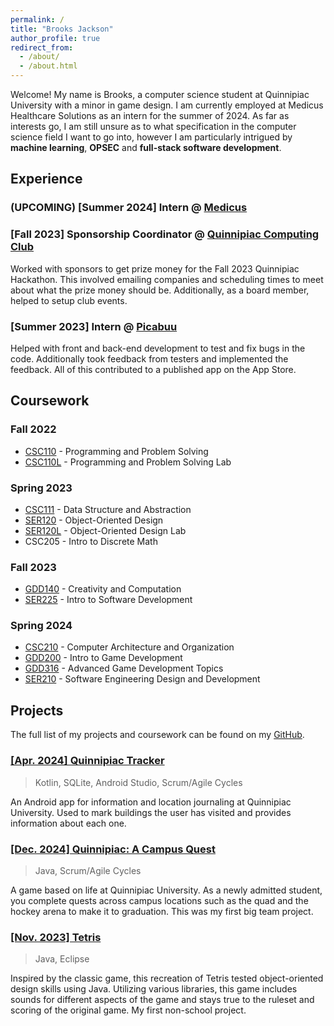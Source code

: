 ```yaml
---
permalink: /
title: "Brooks Jackson"
author_profile: true
redirect_from: 
  - /about/
  - /about.html
---
```


Welcome! My name is Brooks, a computer science student at Quinnipiac University with a minor in game design. I am currently employed at Medicus Healthcare Solutions as an intern for the summer of 2024. As far as interests go, I am still unsure as to what specification in the computer science field I want to go into, however I am particularly intrigued by **machine learning**, **OPSEC** and **full-stack software development**.

## Experience

### (UPCOMING) [Summer 2024] Intern @ [Medicus](https://medicushcs.com/)

### [Fall 2023] Sponsorship Coordinator @ [Quinnipiac Computing Club](https://www.linkedin.com/company/quinnipiac-computing-club/)

Worked with sponsors to get prize money for the Fall 2023 Quinnipiac Hackathon. This involved emailing companies and scheduling times to meet about what the prize money should be. Additionally, as a board member, helped to setup club events.

### [Summer 2023] Intern @ [Picabuu](https://www.linkedin.com/company/picabuu/)

Helped with front and back-end development to test and fix bugs in the code. Additionally took feedback from testers and implemented the feedback. All of this contributed to a published app on the App Store.

## Coursework

### Fall 2022

- [CSC110](https://github.com/bjaxqq/CSC110) - Programming and Problem Solving
- [CSC110L](https://github.com/bjaxqq/CSC110L) - Programming and Problem Solving Lab

### Spring 2023

- [CSC111](https://github.com/bjaxqq/CSC111) - Data Structure and Abstraction
- [SER120](https://github.com/bjaxqq/SER120) - Object-Oriented Design
- [SER120L](https://github.com/bjaxqq/SER120L) - Object-Oriented Design Lab
- CSC205 - Intro to Discrete Math

### Fall 2023

- [GDD140](https://github.com/bjaxqq/GDD140) - Creativity and Computation
- [SER225](https://github.com/bjaxqq/SER225) - Intro to Software Development

### Spring 2024

- [CSC210](https://github.com/bjaxqq/CSC210) - Computer Architecture and Organization
- [GDD200](https://github.com/bjaxqq/GDD200) - Intro to Game Development 
- [GDD316](https://github.com/bjaxqq/GDD316) - Advanced Game Development Topics
- [SER210](https://github.com/bjaxqq/SER210) - Software Engineering Design and Development

## Projects

The full list of my projects and coursework can be found on my [GitHub](https://github.com/bjaxqq).

### [[Apr. 2024] Quinnipiac Tracker](https://github.com/bajackson1/QuinnipiacTracker)

> Kotlin, SQLite, Android Studio, Scrum/Agile Cycles

An Android app for information and location journaling at Quinnipiac University. Used to mark buildings the user has visited and provides information about each one.

### [[Dec. 2024] Quinnipiac: A Campus Quest](https://a-r-t.github.io/SER225-Project-Website/semesters/fall2023/teams/art)

> Java, Scrum/Agile Cycles

A game based on life at Quinnipiac University. As a newly admitted student, you complete quests across campus locations such as the quad and the hockey arena to make it to graduation. This was my first big team project.

### [[Nov. 2023] Tetris](https://github.com/bjaxqq/tetris)

> Java, Eclipse

Inspired by the classic game, this recreation of Tetris tested object-oriented design skills using Java. Utilizing various libraries, this game includes sounds for different aspects of the game and stays true to the ruleset and scoring of the original game. My first non-school project.

